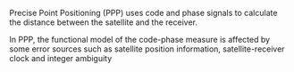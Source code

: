 Precise Point Positioning (PPP) uses code and phase signals to calculate the distance between the satellite and the receiver. 

In PPP, the functional model of the code-phase measure is affected by some error sources such as satellite position information, satellite-receiver clock and integer ambiguity
